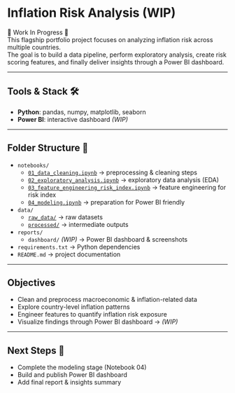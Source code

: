 # Inflation Risk Analysis (WIP)

🚧 Work In Progress 🚧  
This flagship portfolio project focuses on analyzing inflation risk across multiple countries.  
The goal is to build a data pipeline, perform exploratory analysis, create risk scoring features, and finally deliver insights through a Power BI dashboard.

---

## Tools & Stack 🛠️
- **Python**: pandas, numpy, matplotlib, seaborn
- **Power BI**: interactive dashboard *(WIP)*

---

## Folder Structure 📂
- `notebooks/`
  - [`01_data_cleaning.ipynb`](https://github.com/namora-fernando/inflation-risk-analysis/blob/main/notebooks/01_data_cleaning.ipynb) → preprocessing & cleaning steps
  - [`02_exploratory_analysis.ipynb`](https://github.com/namora-fernando/inflation-risk-analysis/blob/main/notebooks/02_exploratory_analysis.ipynb) → exploratory data analysis (EDA)
  - [`03_feature_engineering_risk_index.ipynb`](https://github.com/namora-fernando/inflation-risk-analysis/blob/main/notebooks/03_feature_engineering_risk_index.ipynb) → feature engineering for risk index
  - [`04_modeling.ipynb`](https://github.com/namora-fernando/inflation-risk-analysis/blob/main/notebooks/04_modeling.ipynb) → preparation for Power BI friendly
- `data/`
  - [`raw_data/`](https://github.com/namora-fernando/inflation-risk-analysis/tree/main/data/raw_data) → raw datasets
  - [`processed/`](https://github.com/namora-fernando/inflation-risk-analysis/tree/main/data/processed) → intermediate outputs
- `reports/`
  - `dashboard/` *(WIP)* → Power BI dashboard & screenshots
- `requirements.txt` → Python dependencies
- `README.md` → project documentation

---

## Objectives
- Clean and preprocess macroeconomic & inflation-related data  
- Explore country-level inflation patterns  
- Engineer features to quantify inflation risk exposure  
- Visualize findings through Power BI dashboard  → *(WIP)*

---

## Next Steps 📌
- Complete the modeling stage (Notebook 04)  
- Build and publish Power BI dashboard  
- Add final report & insights summary  
